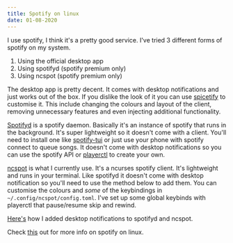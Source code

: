 ```yaml
---
title: Spotify on linux
date: 01-08-2020
---
```


I use spotify, I think it's a pretty good service. I've tried 3 different forms of spotify on my system.

1. Using the official desktop app
2. Using spotifyd (spotify premium only)
3. Using ncspot (spotify premium only)

The desktop app is pretty decent. It comes with desktop notifications and just works out of the box. If you dislike the look of it you can use [spicetify](https://github.com/khanhas/spicetify-cli) to customise it. This include changing the colours and layout of the client, removing unnecessary features and even injecting additional functionality. 

[Spotifyd](https://github.com/Spotifyd/spotifyd) is a spotify daemon. Basically it's an instance of spotify that runs in the background. It's super lightweight so it doesn't come with a client. You'll need to install one like [spotify-tui](https://github.com/Rigellute/spotify-tui) or just use your phone with spotify connect to queue songs. It doesn't come with desktop notifications so you can use the spotify API or [playerctl](https://github.com/altdesktop/playerctl) to create your own. 

[ncspot](https://github.com/hrkfdn/ncspot) is what I currently use. It's a ncurses spotify client. It's lightweight and runs in your terminal. Like spotifyd it doesn't come with desktop notification so you'll need to use the method below to add them. You can customise the colours and *some* of the keybindings in `~/.config/ncspot/config.toml`.  I've set up some global keybinds with playerctl that pause/resume skip and rewind. 

[Here's](https://rchu.cc/examples/spotify/notif.py) how I added desktop notifications to spotifyd and ncspot.

Check [this](https://wiki.archlinux.org/index.php/Spotify) out for more info on spotify on linux.
